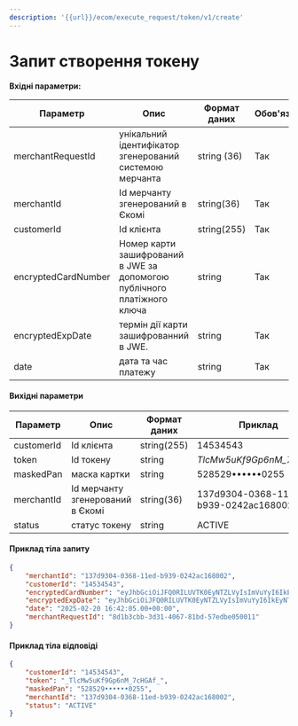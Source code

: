 ```yaml
---
description: '{{url}}/ecom/execute_request/token/v1/create'
---
```


# Запит створення токену

**Вхідні параметри:**

<table data-full-width="true"><thead><tr><th>Параметр</th><th>Опис</th><th width="154">Формат даних</th><th width="149">Обов'язковість</th><th>Приклад</th></tr></thead><tbody><tr><td>merchantRequestId</td><td>унікальний ідентифікатор згенерований системою мерчанта</td><td>string (36)</td><td>Так</td><td>137d9304-0368-11ed-b939-0242ac120002</td></tr><tr><td>merchantId</td><td>Id мерчанту згенерований в Єкомі</td><td>string(36)</td><td>Так</td><td>137d9304-0368-11ed-b939-0242ac120002</td></tr><tr><td>customerId</td><td>Id клієнта</td><td>string(255)</td><td>Так</td><td>12345</td></tr><tr><td>encryptedCardNumber</td><td>Номер карти зашифрований в JWE за допомогою публічного платіжного ключа</td><td>string</td><td>Так</td><td>5573670000000304 (розшифрований вигляд)</td></tr><tr><td>encryptedExpDate</td><td>термін дії карти зашифрованний в JWE. </td><td>string</td><td>Так</td><td>2503 (розшифрований вигляд)</td></tr><tr><td>date</td><td>дата та час платежу</td><td>string</td><td>Так</td><td>{{currentdateT}}.00+00:00 </td></tr></tbody></table>

#### **Вихідні параметри**



| Параметр   | Опис                             | Формат даних | Приклад                              |
| ---------- | -------------------------------- | ------------ | ------------------------------------ |
| customerId | Id клієнта                       | string(255)  | 14534543                             |
| token      | Id токену                        | string       | _TlcMw5uKf9Gp6nM\_7cHGAf_            |
| maskedPan  | маска картки                     | string       | 528529••••••0255                     |
| merchantId | Id мерчанту згенерований в Єкомі | string(36)   | 137d9304-0368-11ed-b939-0242ac168002 |
| status     | статус токену                    | string       | ACTIVE                               |

#### Приклад тіла запиту&#x20;

```json
{
    "merchantId": "137d9304-0368-11ed-b939-0242ac168002",
    "customerId": "14534543",
    "encryptedCardNumber": "eyJhbGciOiJFQ0RILUVTK0EyNTZLVyIsImVuYyI6IkEyNTZHQ00iLCJlcGsiOnsia3R5IjoiRUMiLCJ4IjoidE1sRVIyWGNHWGpxUTg2dEpRTEgyeHRyQ2NvVzdLUXJnVVZRNVJtQmNSaEZycmhnZnlxVW5sLTF2WVh0cjZIeiIsInkiOiJ3T0xyV3R5RzBqYlA4OWlUaVl1UkF2Si1valNoZE0yVWUycnVlYkhqUmlIMEt5clJELVBfdGFZV0ZxX3dGemRvIiwiY3J2IjoiUC0zODQifX0.ZAIlVIU6nh2Nt5yAx1QVolk82fEb-Gyw8X6DZxmhCbq-E1Kvz83jYQ.HGw9tqjLb8HtdmeF.nCXcOe4S9KcX-k4MKHNpXw.bDUYIFzik3HfHBrYYz-Wdw",
    "encryptedExpDate": "eyJhbGciOiJFQ0RILUVTK0EyNTZLVyIsImVuYyI6IkEyNTZHQ00iLCJlcGsiOnsia3R5IjoiRUMiLCJ4IjoibHZxMTdaWnBVWTNsX1JlcFpFU0lRUnlOeWlpS09xU0tfRUF5aHdvNGk4c0QwaVF4ZnE3ZTQxM1VjRFJMbjJQZyIsInkiOiIwVXJkcjJialhOTS16SUxiOTg1bGNZYjJrcUJReGNBMkZSNzdhWXhVVU1qUHFNR0Z6SlBxUDhpT2hGaU9pZHNiIiwiY3J2IjoiUC0zODQifX0.L35f-ycKXciH_WM2Zh-iOzMqsjL9pTz6OBPu8BVkqj9kp8Ck-faNjg.Q5CGl2neg0laf4TP.TZ_giQ.w7e9zx6LTbA_e607veBRHA",
    "date": "2025-02-20 16:42:05.00+00:00",
    "merchantRequestId": "8d1b3cbb-3d31-4067-81bd-57edbe050011"
}
```

#### Приклад тіла відповіді

```json
{
    "customerId": "14534543",
    "token": "_TlcMw5uKf9Gp6nM_7cHGAf_",
    "maskedPan": "528529••••••0255",
    "merchantId": "137d9304-0368-11ed-b939-0242ac168002",
    "status": "ACTIVE"
}
```

